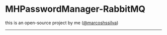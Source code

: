 # MHPasswordManager-RabbitMQ
this is an open-source project by me ([@marcoshssilva](https://github.com/marcoshssilva))

---
